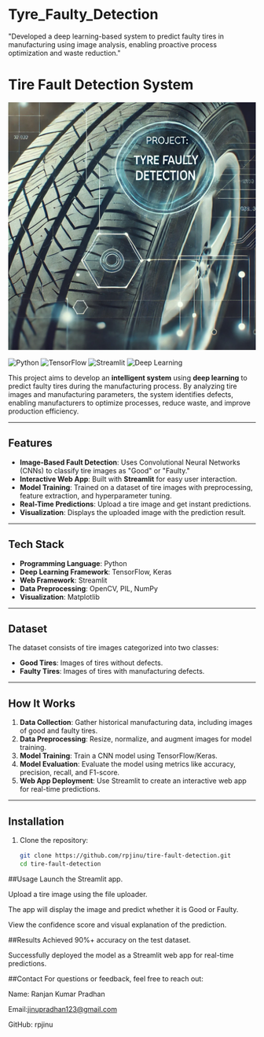 # Tyre_Faulty_Detection
"Developed a deep learning-based system to predict faulty tires in manufacturing using image analysis, enabling proactive process optimization and waste reduction."
# Tire Fault Detection System
<img src="https://github.com/rpjinu/Tyre_Faulty_Detection/blob/main/tyre_project_image.png" width="600">


![Python](https://img.shields.io/badge/Python-3.8%2B-blue)
![TensorFlow](https://img.shields.io/badge/TensorFlow-2.x-orange)
![Streamlit](https://img.shields.io/badge/Streamlit-Web%20App-brightgreen)
![Deep Learning](https://img.shields.io/badge/Deep%20Learning-CNN-yellow)

This project aims to develop an **intelligent system** using **deep learning** to predict faulty tires during the manufacturing process. By analyzing tire images and manufacturing parameters, the system identifies defects, enabling manufacturers to optimize processes, reduce waste, and improve production efficiency.

---
## Features

- **Image-Based Fault Detection**: Uses Convolutional Neural Networks (CNNs) to classify tire images as "Good" or "Faulty."
- **Interactive Web App**: Built with **Streamlit** for easy user interaction.
- **Model Training**: Trained on a dataset of tire images with preprocessing, feature extraction, and hyperparameter tuning.
- **Real-Time Predictions**: Upload a tire image and get instant predictions.
- **Visualization**: Displays the uploaded image with the prediction result.

---

## Tech Stack

- **Programming Language**: Python
- **Deep Learning Framework**: TensorFlow, Keras
- **Web Framework**: Streamlit
- **Data Preprocessing**: OpenCV, PIL, NumPy
- **Visualization**: Matplotlib

---

## Dataset

The dataset consists of tire images categorized into two classes:
- **Good Tires**: Images of tires without defects.
- **Faulty Tires**: Images of tires with manufacturing defects.

---

## How It Works

1. **Data Collection**: Gather historical manufacturing data, including images of good and faulty tires.
2. **Data Preprocessing**: Resize, normalize, and augment images for model training.
3. **Model Training**: Train a CNN model using TensorFlow/Keras.
4. **Model Evaluation**: Evaluate the model using metrics like accuracy, precision, recall, and F1-score.
5. **Web App Deployment**: Use Streamlit to create an interactive web app for real-time predictions.

---

## Installation

1. Clone the repository:
   ```bash
   git clone https://github.com/rpjinu/tire-fault-detection.git
   cd tire-fault-detection

##Usage
Launch the Streamlit app.

Upload a tire image using the file uploader.

The app will display the image and predict whether it is Good or Faulty.

View the confidence score and visual explanation of the prediction.

##Results
Achieved 90%+ accuracy on the test dataset.

Successfully deployed the model as a Streamlit web app for real-time predictions.

##Contact
For questions or feedback, feel free to reach out:

Name: Ranjan Kumar Pradhan

Email:jinupradhan123@gmail.com

GitHub: rpjinu
